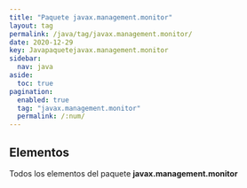 ```yaml
---
title: "Paquete javax.management.monitor"
layout: tag
permalink: /java/tag/javax.management.monitor/
date: 2020-12-29
key: Javapaquetejavax.management.monitor
sidebar: 
  nav: java
aside: 
  toc: true
pagination: 
  enabled: true
  tag: "javax.management.monitor"
  permalink: /:num/
---
```


<h2>Elementos</h2>
Todos los elementos del paquete <strong>javax.management.monitor</strong>
